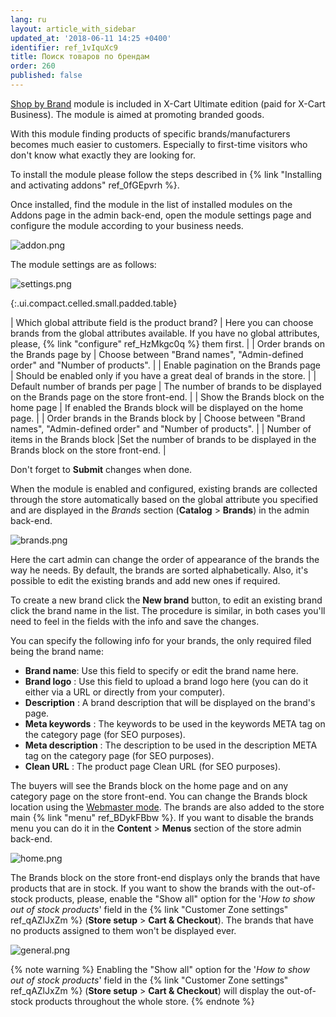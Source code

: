 ```yaml
---
lang: ru
layout: article_with_sidebar
updated_at: '2018-06-11 14:25 +0400'
identifier: ref_1vIquXc9
title: Поиск товаров по брендам
order: 260
published: false
---
```

[Shop by Brand](https://market.x-cart.com/addons/shop-by-brand.html "Shop by Brand Module") module is included in X-Cart Ultimate edition (paid for X-Cart Business). The module is aimed at promoting branded goods.

With this module finding products of specific brands/manufacturers becomes much easier to customers. Especially to first-time visitors who don't know what exactly they are looking for.

To install the module  please follow the steps described in {% link "Installing and activating addons" ref_0fGEpvrh %}.

Once installed, find the module in the list of installed modules on the Addons page in the admin back-end, open the module settings page and configure the module according to your business needs.

![addon.png]({{site.baseurl}}/attachments/ref_2LetICls/addon.png)

The module settings are as follows:

![settings.png]({{site.baseurl}}/attachments/ref_2LetICls/settings.png)

{:.ui.compact.celled.small.padded.table} 

| Which global attribute field is the product brand? | Here you can choose brands from the global attributes available. If you have no global attributes, please, {% link "configure" ref_HzMkgc0q %} them first. |
| Order brands on the Brands page by | Choose between "Brand names", "Admin-defined order" and "Number of products". |
| Enable pagination on the Brands page | Should be enabled only if you have a great deal of brands in the store. |
| Default number of brands per page | The number of brands to be displayed on the Brands page on the store front-end. |
| Show the Brands block on the home page | If enabled the Brands block will be displayed on the home page. |
| Order brands in the Brands block by | Choose between "Brand names", "Admin-defined order" and "Number of products". |
| Number of items in the Brands block |Set the number of brands to be displayed in the Brands block on the store front-end. |

Don't forget to **Submit** changes when done.

When the module is enabled and configured, existing brands are collected through the store automatically based on the global attribute you specified and are displayed in the _Brands_ section (**Catalog** > **Brands**) in the admin back-end. 

![brands.png]({{site.baseurl}}/attachments/ref_2LetICls/brands.png)

Here the cart admin can change the order of appearance of the brands the way he needs. By default, the brands are sorted alphabetically. Also, it's possible to edit the existing brands and add new ones if required. 

To create a new brand click the **New brand** button, to edit an existing brand click the brand name in the list. The procedure is similar, in both cases you'll need to feel in the fields with the info and save the changes.

You can specify the following info for your brands, the only required filed being the brand name:
* **Brand name**: Use this field to specify or edit the brand name here.
* **Brand logo** : Use this field to upload a brand logo here (you can do it either via a URL or directly from your computer).
* **Description** : A brand description that will be displayed on the brand's page.
* **Meta keywords** : The keywords to be used in the keywords META tag on the category page (for SEO purposes).
* **Meta description** : The description to be used in the description META tag on the category page (for SEO purposes).
* **Clean URL** : The product page Clean URL (for SEO purposes).

The buyers will see the Brands block on the home page and on any category page on the store front-end. You can change the Brands block location using the [Webmaster mode](https://devs.x-cart.com/webinars_and_video_tutorials/using_webmaster_mode_in_x-cart_5.html "Shop by Brand Module"). The brands are also added to the store main {% link "menu" ref_BDykFBbw %}. If you want to disable the brands menu you can do it in the **Content** > **Menus** section of the store admin back-end.

![home.png]({{site.baseurl}}/attachments/ref_2LetICls/home.png)

The Brands block on the store front-end displays only the brands that have products that are in stock. If you want to show the brands with the out-of-stock products, please, enable the "Show all" option for the '_How to show out of stock products_' field in the {% link "Customer Zone settings" ref_qAZlJxZm %} (**Store setup** > **Cart & Checkout**). The brands that have no products assigned to them won't be displayed ever.

![general.png]({{site.baseurl}}/attachments/ref_2LetICls/general.png)

{% note warning %}
Enabling the "Show all" option for the '_How to show out of stock products_' field in the {% link "Customer Zone settings" ref_qAZlJxZm %} (**Store setup** > **Cart & Checkout**) will display the out-of-stock products throughout the whole store.
{% endnote %}

